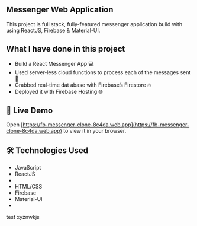 ## Messenger Web Application 

This project is full stack, fully-featured messenger application build with using ReactJS, Firebase & Material-UI.


## What I have done in this project

- Build a React Messenger App 💻
- Used server-less cloud functions to process each of the messages sent 🚀
- Grabbed real-time dat abase with Firebase’s Firestore 🔥
- Deployed it with Firebase Hosting 🌐

## 🚀 Live Demo

Open [https://fb-messenger-clone-8c4da.web.app](https://fb-messenger-clone-8c4da.web.app) to view it in your browser.
    
## 🛠 Technologies Used 
        
        
- JavaScript
- ReactJS
-   
- HTML/CSS
- Firebase
- Material-UI
- 






test
xyznwkjs


